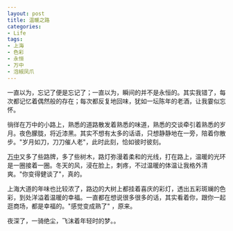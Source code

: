 ```yaml
---
layout: post
title: 温暖之路
categories:
- Life
tags:
- 上海
- 色彩
- 永恒
- 万中
- 泡椒凤爪
---
```


一直以为，忘记了便是忘记了；一直以为，瞬间的并不是永恒的。其实我错了，每次都记忆着偶然般的存在；每次都反复地回味，犹如一坛陈年的老酒，让我霎似忘怀。

徜徉在万中的小路上，熟悉的道路散发着熟悉的味道，熟悉的交谈牵引着熟悉的岁月。夜色朦胧，将近漆黑。其实不想有太多的话语，只想静静地在一旁，陪着你散步。"岁月如刀，刀刀催人老"，此时此刻，恰如彼时彼刻。

[万中](http://www.wanschool.com)又多了些路牌，多了些树木，路灯弥漫着柔和的光线，打在路上，温暖的光环是一圈接着一圈。冬天的风，浸在脸上，刺疼，不过温暖的体温让我格外清爽。"你变得健谈了"，真的。

上海大道的年味也比较浓了，路边的大树上都挂着喜庆的彩灯，透出五彩斑斓的色彩，到处洋溢着温暖的幸福。一直都在想说很多很多的话，其实看着你，跟你一起逛商场，都是幸福的。"感觉变成熟了" ，原来。

夜深了，一骑绝尘，飞沫着年轻时的梦。。
                                                                         

